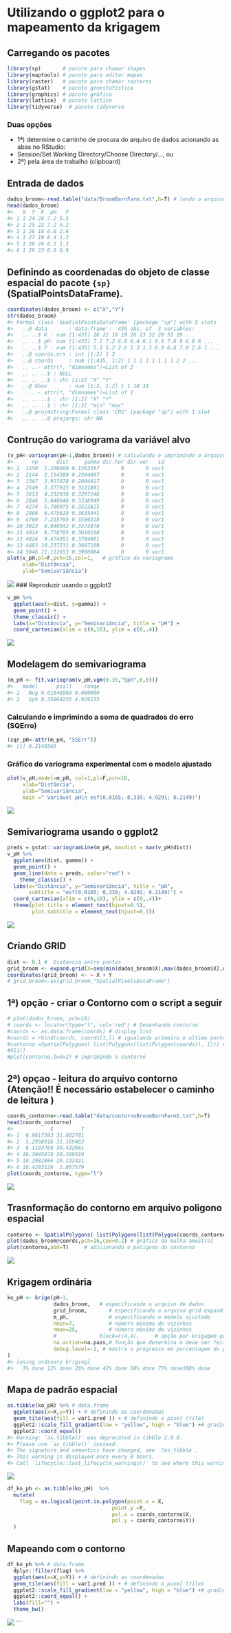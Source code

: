 
<!-- README.md is generated from README.Rmd. Please edit that file -->

# Utilizando o ggplot2 para o mapeamento da krigagem

## Carregando os pacotes

``` r
library(sp)       # pacote para chamar shapes
library(maptools) # pacote para editar mapas
library(raster)   # pacote para chamar rasteres
library(gstat)    # pacote geoestatística
library(graphics) # pacote gráfico
library(lattice)  # pacote lattice
library(tidyverse)  # pacote tidyverse
```

### Duas opções

-   1ª) determine o caminho de procura do arquivo de dados acionando as
    abas no RStudio:
-   Session/Set Working Directory/Choose Directory/…, ou
-   2ª) pela área de trabalho (clipboard)

## Entrada de dados

``` r
dados_broom<-read.table("data/BroomBarnFarm.txt",h=T) # lendo o arquivo de dados pelo caminho indicado
head(dados_broom)   
#>   X  Y  K  pH   P
#> 1 1 24 26 7.2 5.5
#> 2 1 25 22 7.2 5.2
#> 3 1 26 18 6.8 2.6
#> 4 1 27 19 6.4 1.3
#> 5 1 28 26 6.1 1.3
#> 6 1 29 23 6.6 6.9
```

## Definindo as coordenadas do objeto de classe espacial do pacote `{sp}` (SpatialPointsDataFrame).

``` r
coordinates(dados_broom) <- c("X","Y") 
str(dados_broom)
#> Formal class 'SpatialPointsDataFrame' [package "sp"] with 5 slots
#>   ..@ data       :'data.frame':  435 obs. of  3 variables:
#>   .. ..$ K : num [1:435] 26 22 18 19 26 23 32 28 55 19 ...
#>   .. ..$ pH: num [1:435] 7.2 7.2 6.8 6.4 6.1 6.6 7.8 8 6.8 6 ...
#>   .. ..$ P : num [1:435] 5.5 5.2 2.6 1.3 1.3 6.9 6.6 7.8 2.6 1 ...
#>   ..@ coords.nrs : int [1:2] 1 2
#>   ..@ coords     : num [1:435, 1:2] 1 1 1 1 1 1 1 1 2 2 ...
#>   .. ..- attr(*, "dimnames")=List of 2
#>   .. .. ..$ : NULL
#>   .. .. ..$ : chr [1:2] "X" "Y"
#>   ..@ bbox       : num [1:2, 1:2] 1 1 18 31
#>   .. ..- attr(*, "dimnames")=List of 2
#>   .. .. ..$ : chr [1:2] "X" "Y"
#>   .. .. ..$ : chr [1:2] "min" "max"
#>   ..@ proj4string:Formal class 'CRS' [package "sp"] with 1 slot
#>   .. .. ..@ projargs: chr NA
```

## Contrução do variograma da variável alvo

``` r
(v_pH<-variogram(pH~1,dados_broom)) # calculando e imprimindo o arquivo do variograma experimental 
#>      np      dist     gamma dir.hor dir.ver   id
#> 1  1550  1.200960 0.1363387       0       0 var1
#> 2  2144  2.154589 0.2304897       0       0 var1
#> 3  1347  2.915678 0.2804417       0       0 var1
#> 4  2549  3.377915 0.3121891       0       0 var1
#> 5  3613  4.232938 0.3297246       0       0 var1
#> 6  2846  5.040046 0.3338949       0       0 var1
#> 7  4274  5.780975 0.3522625       0       0 var1
#> 8  2966  6.475619 0.3635941       0       0 var1
#> 9  4709  7.235795 0.3589318       0       0 var1
#> 10 3923  8.040342 0.3572878       0       0 var1
#> 11 4014  8.778705 0.3616168       0       0 var1
#> 12 4024  9.474051 0.3794061       0       0 var1
#> 13 4483 10.237231 0.3667109       0       0 var1
#> 14 5046 11.112653 0.3906084       0       0 var1
plot(v_pH,pl=F,pch=16,col=1,   # gráfico do variograma 
     xlab="Distância",
     ylab="Semivariância") 
```

![](README_files/figure-gfm/unnamed-chunk-5-1.png)<!-- --> \###
Reproduzir usando o ggplot2

``` r
v_pH %>% 
  ggplot(aes(x=dist, y=gamma)) +
  geom_point() +
  theme_classic() +
  labs(x="Distância", y="Semivariância", title = "pH") +
  coord_cartesian(xlim = c(0,10), ylim = c(0,.4))
```

![](README_files/figure-gfm/unnamed-chunk-6-1.png)<!-- -->

## Modelagem do semivariograma

``` r
(m_pH <- fit.variogram(v_pH,vgm(0.35,"Sph",6,0)))
#>   model      psill    range
#> 1   Nug 0.01648869 0.000000
#> 2   Sph 0.33864235 4.929135
```

### Calculando e imprimindo a soma de quadrados do erro (SQErro)

``` r
(sqr_pH<-attr(m_pH, "SSErr"))
#> [1] 0.2148565
```

### Gráfico do variograma experimental com o modelo ajustado

``` r
plot(v_pH,model=m_pH, col=1,pl=F,pch=16,
     xlab="Distância",
     ylab="Semivariância",
     main =" Variável pH\n esf(0,0165; 0,339; 4.9291; 0.2149)")
```

![](README_files/figure-gfm/unnamed-chunk-9-1.png)<!-- -->

## Semivariograma usando o ggplot2

``` r
preds = gstat::variogramLine(m_pH, maxdist = max(v_pH$dist))
v_pH %>% 
  ggplot(aes(dist, gamma)) +
  geom_point() +
  geom_line(data = preds, color="red") +
    theme_classic() +
  labs(x="Distância", y="Semivariância", title = "pH",
       subtitle = "esf(0,0165; 0,339; 4.9291; 0.2149)") +
  coord_cartesian(xlim = c(0,10), ylim = c(0,.4))+
  theme(plot.title = element_text(hjust=0.5),
        plot.subtitle = element_text(hjust=0.5))
```

![](README_files/figure-gfm/unnamed-chunk-10-1.png)<!-- -->

## Criando GRID

``` r
dist <- 0.1 #  Distancia entre pontos
grid_broom <- expand.grid(X=seq(min(dados_broom$X),max(dados_broom$X),dist), Y=seq(min(dados_broom$Y),max(dados_broom$Y),dist))
coordinates(grid_broom) <- ~ X + Y
# grid_broom<-as(grid_broom,"SpatialPixelsDataFrame")
```

## 1ª) opção - criar o Contorno com o script a seguir

``` r
# plot(dados_broom, pch=16)
# coords <- locator(type="l", col='red') # Desenhando contorno
#coords <- as.data.frame(coords) # display list
#coords = rbind(coords, coords[1,]) # igualando primeiro e ultimo ponto
#contorno =SpatialPolygons( list(Polygons(list(Polygon(coords)), 1))) #Trasnformação do arquivo contorno em poligono
#X11() 
#plot(contorno,lwd=2) # imprimindo o contorno
```

## 2ª) opçao - leitura do arquivo contorno (Atenção!! É necessário estabelecer o caminho de leitura )

``` r
coords_contorno<-read.table("data/contornoBroomBarnFarm1.txt",h=T)
head(coords_contorno)
#>            X         Y
#> 1  0.9617593 31.082781
#> 2  5.2958916 31.169463
#> 3  6.1193768 30.432661
#> 4 16.3045878 30.389319
#> 5 18.2982886 29.132421
#> 6 18.4283126  2.867579
plot(coords_contorno, type="l")
```

![](README_files/figure-gfm/unnamed-chunk-13-1.png)<!-- -->

## Trasnformação do contorno em arquivo poligono espacial

``` r
contorno <- SpatialPolygons( list(Polygons(list(Polygon(coords_contorno)), 1))) 
plot(dados_broom@coords,pch=16,cex=0.2) # gráfico da malha amostral
plot(contorno,add=T)     # adicionando o poligono do contorno
```

![](README_files/figure-gfm/unnamed-chunk-14-1.png)<!-- -->

## Krigagem ordinária

``` r
ko_pH <- krige(pH~1, 
               dados_broom,   # especificando o arquivo de dados
               grid_broom,       # especificando o arquivo grid expandidos para receber as estimativas 
               m_pH,             # especificando o modelo ajustado
               nmin=7,           # número mínimo de vizinhos
               nmax=25,          # número máximo de vizinhos
               #              block=c(4,4),     # opção por krigagem por bloco
               na.action=na.pass,# função que determina o deve ser feito com missing values
               debug.level=-1, # mostra o progresso em porcentagem do procedimento
)
#> [using ordinary kriging]
#>   3% done 12% done 26% done 42% done 58% done 75% done100% done
```

## Mapa de padrão espacial

``` r
as.tibble(ko_pH) %>% # data.frame
  ggplot(aes(x=X,y=Y)) + # definindo as coordenadas
  geom_tile(aes(fill = var1.pred )) + # definindo o pixel (tile)
  ggplot2::scale_fill_gradient(low = "yellow", high = "blue") +# gradiente de cor
  ggplot2::coord_equal() 
#> Warning: `as.tibble()` was deprecated in tibble 2.0.0.
#> Please use `as_tibble()` instead.
#> The signature and semantics have changed, see `?as_tibble`.
#> This warning is displayed once every 8 hours.
#> Call `lifecycle::last_lifecycle_warnings()` to see where this warning was generated.
```

![](README_files/figure-gfm/unnamed-chunk-16-1.png)<!-- -->

``` r
df_ko_ph <- as.tibble(ko_pH)  %>% 
  mutate(
    flag = as.logical(point.in.polygon(point.x = X,
                                  point.y =Y,
                                  pol.x = coords_contorno$X,
                                  pol.y = coords_contorno$Y))
  )
```

## Mapeando com o contorno

``` r
df_ko_ph %>% # data.frame
  dplyr::filter(flag) %>% 
  ggplot(aes(x=X,y=Y)) + # definindo as coordenadas
  geom_tile(aes(fill = var1.pred )) + # definindo o pixel (tile)
  ggplot2::scale_fill_gradient(low = "yellow", high = "blue") +# gradiente de cor
  ggplot2::coord_equal() +
  labs(fill="") +
  theme_bw()
```

![](README_files/figure-gfm/unnamed-chunk-18-1.png)<!-- --> \`\`\`
